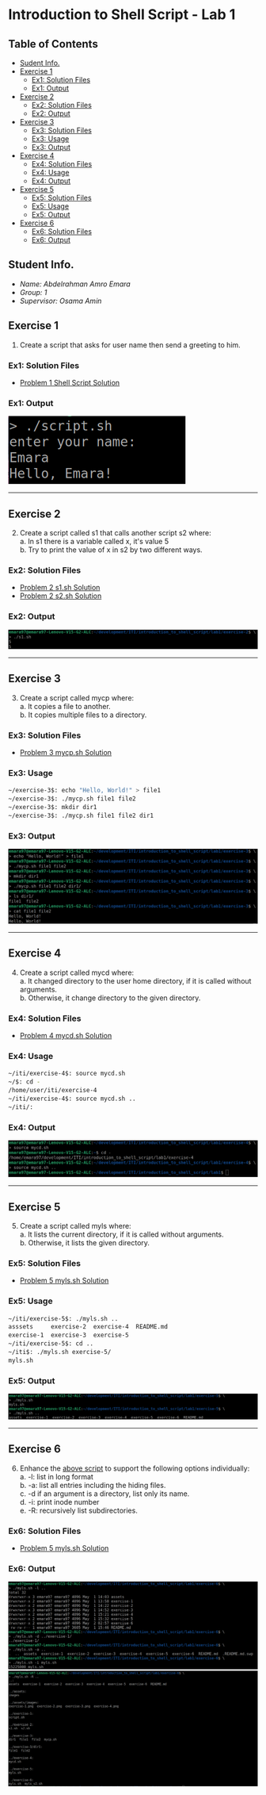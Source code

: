 # Introduction to Shell Script - Lab 1

## Table of Contents
  - [Sudent Info.](#student-info)
  - [Exercise 1](#exercise-1)
    - [Ex1: Solution Files](#ex1-solution-files)
    - [Ex1: Output](#ex1-output)
  - [Exercise 2](#exercise-2)
    - [Ex2: Solution Files](#ex2-solution-files)
    - [Ex2: Output](#ex2-output)
  - [Exercise 3](#exercise-3)
    - [Ex3: Solution Files](#ex3-solution-files)
    - [Ex3: Usage](#ex3-usage)
    - [Ex3: Output](#ex3-output)
  - [Exercise 4](#exercise-4)
    - [Ex4: Solution Files](#ex4-solution-files)
    - [Ex4: Usage](#ex4-usage)
    - [Ex4: Output](#ex4-output)
  - [Exercise 5](#exercise-5)
    - [Ex5: Solution Files](#ex5-solution-files)
    - [Ex5: Usage](#ex5-usage)
    - [Ex5: Output](#ex5-output)
  - [Exercise 6](#exercise-6)
    - [Ex6: Solution Files](#ex6-solution-files)
    - [Ex6: Output](#ex6-output)

## Student Info.
  - _Name: Abdelrahman Amro Emara_
  - _Group: 1_
  - _Supervisor: Osama Amin_

## Exercise 1
  1. Create a script that asks for user name then send a greeting to him.

### Ex1: Solution Files
  - [Problem 1 Shell Script Solution](./exercise-1/script.sh)

### Ex1: Output
  ![Problem 1 Shell Script Output](./assets/images/exercise-1.png)

---

## Exercise 2
  2. Create a script called s1 that calls another script s2 where:  
     a. In s1 there is a variable called x, it's value 5  
     b. Try to print the value of x in s2 by two different ways.  

### Ex2: Solution Files
  - [Problem 2 s1.sh Solution](./exercise-2/s1.sh)
  - [Problem 2 s2.sh Solution](./exercise-2/s2.sh)

### Ex2: Output
  ![Problem 2 Shell Script Output](./assets/images/exercise-2.png)

---

## Exercise 3
  3. Create a script called mycp where:  
     a. It copies a file to another.  
     b. It copies multiple files to a directory.  

### Ex3: Solution Files
  - [Problem 3 mycp.sh Solution](./exercise-3/mycp.sh)

### Ex3: Usage
  ```bash
  ~/exercise-3$: echo "Hello, World!" > file1
  ~/exercise-3$: ./mycp.sh file1 file2
  ~/exercise-3$: mkdir dir1
  ~/exercise-3$: ./mycp.sh file1 file2 dir1
  ```

### Ex3: Output
  ![Problem 3 Shell Script Output](./assets/images/exercise-3.png)

---

## Exercise 4
  4. Create a script called mycd where:  
     a. It changed directory to the user home directory, if it is called 
     without arguments.  
     b. Otherwise, it change directory to the given directory.  

### Ex4: Solution Files
  - [Problem 4 mycd.sh Solution](./exercise-4/mycd.sh)

### Ex4: Usage
  ```bash
  ~/iti/exercise-4$: source mycd.sh
  ~/$: cd -
  /home/user/iti/exercise-4
  ~/iti/exercise-4$: source mycd.sh ..
  ~/iti/: 
  ```

### Ex4: Output
  ![Problem 4 Shell Script Output](./assets/images/exercise-4.png)

---

## Exercise 5
  5. Create a script called myls where:  
     a. It lists the current directory, if it is called without arguments.  
     b. Otherwise, it lists the given directory.  

### Ex5: Solution Files
  - [Problem 5 myls.sh Solution](./exercise-5/myls.sh)

### Ex5: Usage
  ```bash
  ~/iti/exercise-5$: ./myls.sh ..
  asssets     exercise-2  exercise-4  README.md
  exercise-1  exercise-3  exercise-5
  ~/iti/exercise-5$: cd ..
  ~/iti$: ./myls.sh exercise-5/
  myls.sh
  ```

### Ex5: Output
  ![Problem 5 Shell Script Output](./assets/images/exercise-5.png)

---

## Exercise 6
  6. Enhance the [above script](#exercise-5) to support the following options 
  individually:  
     a. -l: list in long format  
     b. -a: list all entries including the hiding files.  
     c. -d if an argument is a directory, list only its name.  
     d. -i: print inode number  
     e. -R: recursively list subdirectories.  

### Ex6: Solution Files
  - [Problem 5 myls.sh Solution](./exercise-6/myls.sh)

### Ex6: Output
  ![Problem 6 Shell Script Output Part1](./assets/images/exercise-6-1.png)
  ![Problem 6 Shell Script Output Part2](./assets/images/exercise-6-2.png)
